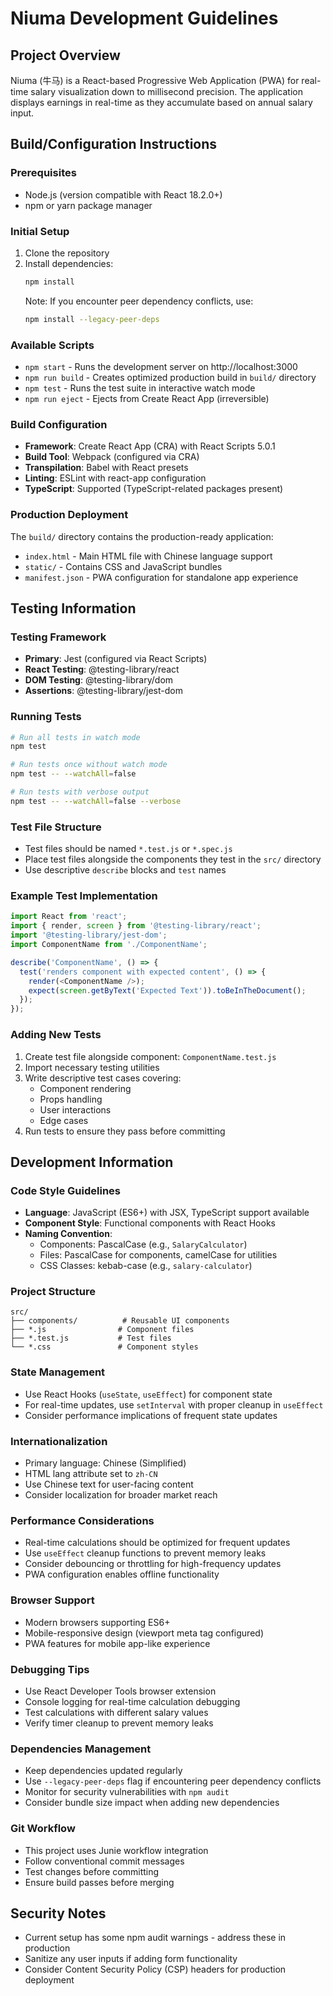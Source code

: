 # Niuma Development Guidelines

## Project Overview
Niuma (牛马) is a React-based Progressive Web Application (PWA) for real-time salary visualization down to millisecond precision. The application displays earnings in real-time as they accumulate based on annual salary input.

## Build/Configuration Instructions

### Prerequisites
- Node.js (version compatible with React 18.2.0+)
- npm or yarn package manager

### Initial Setup
1. Clone the repository
2. Install dependencies:
   ```bash
   npm install
   ```
   Note: If you encounter peer dependency conflicts, use:
   ```bash
   npm install --legacy-peer-deps
   ```

### Available Scripts
- `npm start` - Runs the development server on http://localhost:3000
- `npm run build` - Creates optimized production build in `build/` directory
- `npm test` - Runs the test suite in interactive watch mode
- `npm run eject` - Ejects from Create React App (irreversible)

### Build Configuration
- **Framework**: Create React App (CRA) with React Scripts 5.0.1
- **Build Tool**: Webpack (configured via CRA)
- **Transpilation**: Babel with React presets
- **Linting**: ESLint with react-app configuration
- **TypeScript**: Supported (TypeScript-related packages present)

### Production Deployment
The `build/` directory contains the production-ready application:
- `index.html` - Main HTML file with Chinese language support
- `static/` - Contains CSS and JavaScript bundles
- `manifest.json` - PWA configuration for standalone app experience

## Testing Information

### Testing Framework
- **Primary**: Jest (configured via React Scripts)
- **React Testing**: @testing-library/react
- **DOM Testing**: @testing-library/dom
- **Assertions**: @testing-library/jest-dom

### Running Tests
```bash
# Run all tests in watch mode
npm test

# Run tests once without watch mode
npm test -- --watchAll=false

# Run tests with verbose output
npm test -- --watchAll=false --verbose
```

### Test File Structure
- Test files should be named `*.test.js` or `*.spec.js`
- Place test files alongside the components they test in the `src/` directory
- Use descriptive `describe` blocks and `test` names

### Example Test Implementation
```javascript
import React from 'react';
import { render, screen } from '@testing-library/react';
import '@testing-library/jest-dom';
import ComponentName from './ComponentName';

describe('ComponentName', () => {
  test('renders component with expected content', () => {
    render(<ComponentName />);
    expect(screen.getByText('Expected Text')).toBeInTheDocument();
  });
});
```

### Adding New Tests
1. Create test file alongside component: `ComponentName.test.js`
2. Import necessary testing utilities
3. Write descriptive test cases covering:
   - Component rendering
   - Props handling
   - User interactions
   - Edge cases
4. Run tests to ensure they pass before committing

## Development Information

### Code Style Guidelines
- **Language**: JavaScript (ES6+) with JSX, TypeScript support available
- **Component Style**: Functional components with React Hooks
- **Naming Convention**: 
  - Components: PascalCase (e.g., `SalaryCalculator`)
  - Files: PascalCase for components, camelCase for utilities
  - CSS Classes: kebab-case (e.g., `salary-calculator`)

### Project Structure
```
src/
├── components/          # Reusable UI components
├── *.js                # Component files
├── *.test.js           # Test files
└── *.css               # Component styles
```

### State Management
- Use React Hooks (`useState`, `useEffect`) for component state
- For real-time updates, use `setInterval` with proper cleanup in `useEffect`
- Consider performance implications of frequent state updates

### Internationalization
- Primary language: Chinese (Simplified)
- HTML lang attribute set to `zh-CN`
- Use Chinese text for user-facing content
- Consider localization for broader market reach

### Performance Considerations
- Real-time calculations should be optimized for frequent updates
- Use `useEffect` cleanup functions to prevent memory leaks
- Consider debouncing or throttling for high-frequency updates
- PWA configuration enables offline functionality

### Browser Support
- Modern browsers supporting ES6+
- Mobile-responsive design (viewport meta tag configured)
- PWA features for mobile app-like experience

### Debugging Tips
- Use React Developer Tools browser extension
- Console logging for real-time calculation debugging
- Test calculations with different salary values
- Verify timer cleanup to prevent memory leaks

### Dependencies Management
- Keep dependencies updated regularly
- Use `--legacy-peer-deps` flag if encountering peer dependency conflicts
- Monitor for security vulnerabilities with `npm audit`
- Consider bundle size impact when adding new dependencies

### Git Workflow
- This project uses Junie workflow integration
- Follow conventional commit messages
- Test changes before committing
- Ensure build passes before merging

## Security Notes
- Current setup has some npm audit warnings - address these in production
- Sanitize any user inputs if adding form functionality
- Consider Content Security Policy (CSP) headers for production deployment